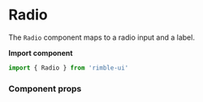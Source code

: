 # Radio
The `Radio` component maps to a radio input and a label.

**Import component**

```jsx
import { Radio } from 'rimble-ui'
```
<!-- STORY -->

### Component props
